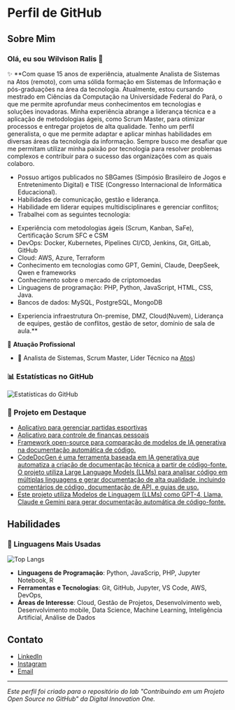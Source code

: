 
# Perfil de GitHub

## Sobre Mim
### Olá, eu sou Wilvison Ralis 👋
✨ **Com quase 15 anos de experiência, atualmente Analista de Sistemas na Atos (remoto), com uma sólida formação em Sistemas de Informação e pós-graduações na área da tecnologia. Atualmente, estou cursando mestrado em Ciências da Computação na Universidade Federal do Pará, o que me permite aprofundar meus conhecimentos em tecnologias e soluções inovadoras.
Minha experiência abrange a liderança técnica e a aplicação de metodologias ágeis, como Scrum Master, para otimizar processos e entregar projetos de alta qualidade. Tenho um perfil generalista, o que me permite adaptar e aplicar minhas habilidades em diversas áreas da tecnologia da informação.
Sempre busco me desafiar que me permitam utilizar minha paixão por tecnologia para resolver problemas complexos e contribuir para o sucesso das organizações com as quais colaboro. 
- Possuo artigos publicados no SBGames (Simpósio Brasileiro de Jogos e Entretenimento Digital) e TISE (Congresso Internacional de Informática Educacional).
- Habilidades de comunicação, gestão e liderança.
- Habilidade em liderar equipes multidisciplinares e gerenciar conflitos;
- Trabalhei com as seguintes tecnologia: 
 * Experiência com metodologias ágeis (Scrum, Kanban, SaFe), Certificação Scrum SFC e CSM
 * DevOps: Docker, Kubernetes, Pipelines CI/CD, Jenkins, Git, GitLab, GitHub
 * Cloud: AWS, Azure, Terraform
 * Conhecimento em tecnologias como GPT, Gemini, Claude, DeepSeek, Qwen e frameworks
 * Conhecimento sobre o mercado de criptomoedas
 * Linguagens de programação: PHP, Python, JavaScript, HTML, CSS, Java.
 * Bancos de dados: MySQL, PostgreSQL, MongoDB 
- Experiencia infraestrutura On-premise, DMZ, Cloud(Nuvem), Liderança de equipes, gestão de conflitos, gestão de setor, domínio de sala de aula.**

🏢 **Atuação Profissional**
- 🚀 Analista de Sistemas, Scrum Master, Líder Técnico na [Atos](https://atos.net/))

### 📊 Estatísticas no GitHub
![Estatísticas do GitHub](https://github-readme-stats.vercel.app/api?username=wilvison&show_icons=true&theme=radical)

### 📌 Projeto em Destaque

- [Aplicativo para gerenciar partidas esportivas](https://github.com/wilvison/EsporteWR)
- [Aplicativo para controle de finanças pessoais](https://github.https://github.com/wilvison/App-financas)
- [Framework open-source para comparação de modelos de IA generativa na documentação automática de código.](https://github.com/wilvison/automatic-code-doc)
- [CodeDocGen é uma ferramenta baseada em IA generativa que automatiza a criação de documentação técnica a partir de código-fonte. O projeto utiliza Large Language Models (LLMs) para analisar código em múltiplas linguagens e gerar documentação de alta qualidade, incluindo comentários de código, documentação de API, e guias de uso.](https://github.com/wilvison/Ai-Generativa)
- [Este projeto utiliza Modelos de Linguagem (LLMs) como GPT-4, Llama, Claude e Gemini para gerar documentação automática de código-fonte.](https://github.com/wilvison/AutoDocGen)

## Habilidades
### 🚀 Linguagens Mais Usadas

![Top Langs](https://github-readme-stats.vercel.app/api/top-langs/?username=wilvison&layout=compact)

- **Linguagens de Programação**: Python, JavaScrip, PHP, Jupyter Notebook, R
- **Ferramentas e Tecnologias**: Git, GitHub, Jupyter, VS Code, AWS, DevOps, 
- **Áreas de Interesse**: Cloud, Gestão de Projetos, Desenvolvimento web, Desenvolvimento mobile, Data Science, Machine Learning, Inteligência Artificial, Análise de Dados

## Contato
- [LinkedIn](https://www.linkedin.com/in/wilvison)
- [Instagram](instagram.com/wr.insta)
- [Email](mailto:wilvison@gmail.com)

---

*Este perfil foi criado para o repositório do lab "Contribuindo em um Projeto Open Source no GitHub" da Digital Innovation One.*
